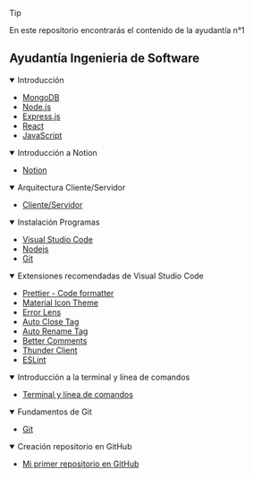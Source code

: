 > [!TIP]
> En este repositorio encontrarás el contenido de la ayudantía n°1

## Ayudantía Ingenieria de Software

<details open>
<summary>Introducción</summary>

- [MongoDB](./Introduccion/MongoDB.md)
- [Node.js](./Introduccion/Nodejs.md)
- [Express.js](./Introduccion/Expressjs/Expressjs.md)
- [React](./Introduccion/React.md)
- [JavaScript](./Introduccion/JavaScript.md)

</details>

<details open>
<summary>Introducción a Notion</summary>

- [Notion](./Introduccion%20Notion/Notion.md)

</details>

<details open>
<summary>Arquitectura Cliente/Servidor</summary>

- [Cliente/Servidor](./Cliente-Servidor/Cliente-Servidor.md)

</details>

<details open>
<summary>Instalación Programas</summary>

- [Visual Studio Code](./Instalacion%20Programas/Visual%20Studio%20Code.md)
- [Nodejs](./Instalacion%20Programas/Nodejs.md)
- [Git](./Instalacion%20Programas/Git.md)

</details>

<details open>
<summary>Extensiones recomendadas de Visual Studio Code</summary>

- [Prettier - Code formatter](./Extensiones%20recomendadas/Prettier%20-%20Code%20formatter.md)
- [Material Icon Theme](./Extensiones%20recomendadas/Material%20Icon%20Theme.md)
- [Error Lens](./Extensiones%20recomendadas/Error%20Lens.md)
- [Auto Close Tag](./Extensiones%20recomendadas/Auto%20Close%20Tag.md)
- [Auto Rename Tag](./Extensiones%20recomendadas/Auto%20Rename%20Tag.md)
- [Better Comments](./Extensiones%20recomendadas/Better%20Comments.md)
- [Thunder Client](./Extensiones%20recomendadas/Thunder%20Client.md)
- [ESLint](./Extensiones%20recomendadas/ESLint.md)

</details>

<details open>
<summary>Introducción a la terminal y línea de comandos</summary>

- [Terminal y línea de comandos](./Terminal/terminal.md)

</details>

<details open>
<summary>Fundamentos de Git</summary>

- [Git](./Git/git.md)

</details>

<details open>
<summary>Creación repositorio en GitHub</summary>

- [Mi primer repositorio en GitHub](./Repositorio/repositorio.md)

</details>